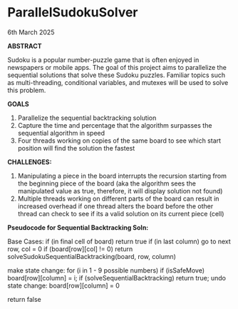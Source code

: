 # ParallelSudokuSolver
6th March 2025

**ABSTRACT**

Sudoku is a popular number-puzzle game that is often enjoyed in newspapers or mobile apps. The goal of this project aims to parallelize the sequential solutions that solve these Sudoku puzzles. Familiar topics such as multi-threading, conditional variables, and mutexes will be used to solve this problem.

**GOALS**
1. Parallelize the sequential backtracking solution
2. Capture the time and percentage that the algorithm surpasses the sequential algorithm in speed
3. Four threads working on copies of the same board to see which start position will find the solution the fastest

**CHALLENGES:**
1. Manipulating a piece in the board interrupts the recursion starting from the beginning piece of the board (aka the algorithm sees the manipulated value as true, therefore, it will display solution not found)
2. Multiple threads working on different parts of the board can result in increased overhead if one thread alters the board before the other thread can check to see if its a valid solution on its current piece (cell)

**Pseudocode for Sequential Backtracking Soln:**

Base Cases:
if (in final cell of board)
    return true
if (in last column)
    go to next row, col = 0
if (board[row][col] != 0)
    return solveSudokuSequentialBacktracking(board, row, column)

make state change:
for (i in 1 - 9 possible numbers)
    if (isSafeMove)
      board[row][column] = i;
      if (solveSequentialBacktracking)
          return true;
      undo state change: board[row][column] = 0

return false
  
